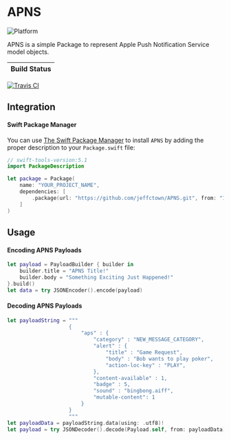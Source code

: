 # APNS

![Platform](https://img.shields.io/badge/platforms-iOS%2013.0%20%7C%20macOS%2010.15%20%7C%20tvOS%2013.0%20%7C%20watchOS%206.0-F28D00.svg)

APNS is a simple Package to represent Apple Push Notification Service model objects.

| Build Status
| --------------| 
[![Travis CI](https://travis-ci.org/jeffctown/APNS.svg?branch=master)](https://travis-ci.org/jeffctown/APNS)

## Integration

#### Swift Package Manager

You can use [The Swift Package Manager](https://swift.org/package-manager) to install `APNS` by adding the proper description to your `Package.swift` file:

```swift
// swift-tools-version:5.1
import PackageDescription

let package = Package(
    name: "YOUR_PROJECT_NAME",
    dependencies: [
        .package(url: "https://github.com/jeffctown/APNS.git", from: "1.0.0"),
    ]
)
```

## Usage

#### Encoding APNS Payloads

```swift
let payload = PayloadBuilder { builder in
	builder.title = "APNS Title!"
	builder.body = "Something Exciting Just Happened!"
}.build()
let data = try JSONEncoder().encode(payload)
```

#### Decoding APNS Payloads

```swift 
let payloadString = """
                    {
                        "aps" : {
                            "category" : "NEW_MESSAGE_CATEGORY",
                            "alert" : {
                                "title" : "Game Request",
                                "body" : "Bob wants to play poker",
                                "action-loc-key" : "PLAY",
                            },
                            "content-available" : 1,
                            "badge" : 5,
                            "sound" : "bingbong.aiff",
                            "mutable-content": 1
                        }
                    }
                    """
let payloadData = payloadString.data(using: .utf8)!
let payload = try JSONDecoder().decode(Payload.self, from: payloadData)
```

